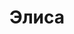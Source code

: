 ---
title: "Элиса"
description: "Я сексуальная девушка модельной внешности, с добрым мягким характером, комфортным для отдыха и легкого времяпровождения. В агентство эскорт услуг я обратилась совсем недавно, потому что хочу знакомиться с интересными успешными мужчинами, иметь возможность дарить и получать наслаждение от общения.
 

Я люблю читать книги, изучаю искусство, поэтому склонна к романтике. Знаю несколько языков, среди которых английский и русский, получила высшее образование, поэтому общение со мной не будет скучным. База эскорта хранит анкеты многих красоток, но со мной ты захочешь встретиться еще не один раз. Позвони менеджеру агентства и назначь встречу, чтобы мы смогли провести время к обоюдному удовольствию."
Price: "От 1000$"
height: "178"
weight: "48"
bustSize: "2"
hairColor: "brunet"
visa: "usa"
age: "23"
folder: elisa2
mainImage: elisa2.webp
images:
  - 2.webp
  - 3.webp
---